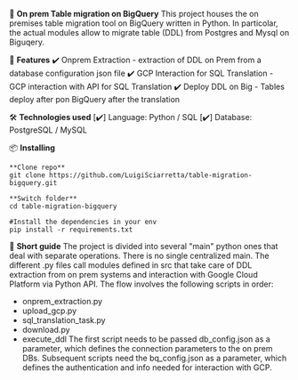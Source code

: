 📌 **On prem Table migration on BigQuery**
This project houses the on premises table migration tool on BigQuery written in Python.
In particolar, the actual modules allow to migrate table (DDL) from Postgres and Mysql on Biguqery.


🚀 **Features**
✔️ Onprem Extraction - extraction of DDL on Prem from a database configuration json file
✔️ GCP Interaction for SQL Translation - GCP interaction with API for SQL Translation
✔️ Deploy DDL on Big - Tables deploy after pon BigQuery after the translation


🛠️ **Technologies used**
[✔️] Language: Python / SQL
[✔️] Database: PostgreSQL / MySQL 


📦 **Installing**

    **Clone repo**
    git clone https://github.com/LuigiSciarretta/table-migration-bigquery.git

    **Switch folder**
    cd table-migration-bigquery

    #Install the dependencies in your env
    pip install -r requirements.txt  

📄 **Short guide**
The project is divided into several "main" python ones that deal with separate operations. There is no single centralized main.
The different .py files call modules defined in src that take care of DDL extraction from on prem systems and interaction with Google Cloud Platform via Python API.
The flow involves the following scripts in order:
- onprem_extraction.py
- upload_gcp.py
- sql_translation_task.py
- download.py
- execute_ddl
The first script needs to be passed db_config.json as a parameter, which defines the connection parameters to the on prem DBs.
Subsequent scripts need the bq_config.json as a parameter, which defines the authentication and info needed for interaction with GCP.

